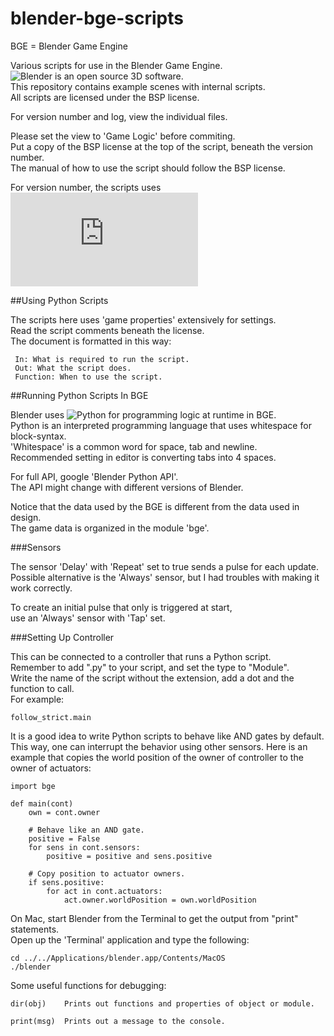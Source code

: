 blender-bge-scripts
===================

BGE = Blender Game Engine  

Various scripts for use in the Blender Game Engine.  
![Blender](http://www.blender.org/) is an open source 3D software.  
This repository contains example scenes with internal scripts.  
All scripts are licensed under the BSP license.  

For version number and log, view the individual files.  

Please set the view to 'Game Logic' before commiting.  
Put a copy of the BSP license at the top of the script, beneath the version number.  
The manual of how to use the script should follow the BSP license.  

For version number, the scripts uses ![Angular Versioning Notation](http://isprogrammingeasy.blogspot.no/2012/08/angular-degrees-versioning-notation.html)  

##Using Python Scripts

The scripts here uses 'game properties' extensively for settings.  
Read the script comments beneath the license.  
The document is formatted in this way:

     In: What is required to run the script.  
     Out: What the script does.  
     Function: When to use the script.  

##Running Python Scripts In BGE

Blender uses ![Python](http://www.python.org/) for programming logic at runtime in BGE.  
Python is an interpreted programming language that uses whitespace for block-syntax.  
'Whitespace' is a common word for space, tab and newline.  
Recommended setting in editor is converting tabs into 4 spaces.  

For full API, google 'Blender Python API'.  
The API might change with different versions of Blender.  

Notice that the data used by the BGE is different from the data used in design.  
The game data is organized in the module 'bge'.  

###Sensors

The sensor 'Delay' with 'Repeat' set to true sends a pulse for each update.  
Possible alternative is the 'Always' sensor, but I had troubles with making it work correctly.  

To create an initial pulse that only is triggered at start,  
use an 'Always' sensor with 'Tap' set.  

###Setting Up Controller

This can be connected to a controller that runs a Python script.  
Remember to add ".py" to your script, and set the type to "Module".  
Write the name of the script without the extension, add a dot and the function to call.  
For example:

    follow_strict.main

It is a good idea to write Python scripts to behave like AND gates by default.  
This way, one can interrupt the behavior using other sensors.
Here is an example that copies the world position of the owner of controller to the owner of actuators:

    import bge

    def main(cont)
        own = cont.owner
    
        # Behave like an AND gate.
        positive = False
        for sens in cont.sensors:
            positive = positive and sens.positive
    
        # Copy position to actuator owners.
        if sens.positive:
            for act in cont.actuators:
                act.owner.worldPosition = own.worldPosition
    
On Mac, start Blender from the Terminal to get the output from "print" statements.  
Open up the 'Terminal' application and type the following:  

    cd ../../Applications/blender.app/Contents/MacOS
    ./blender
    
Some useful functions for debugging:

    dir(obj)    Prints out functions and properties of object or module.
    
    print(msg)  Prints out a message to the console.
    
